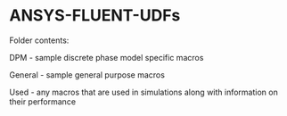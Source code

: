 # ANSYS-FLUENT-UDFs

Folder contents:

DPM - sample discrete phase model specific macros

General - sample general purpose macros

Used - any macros that are used in simulations along with information on their performance
